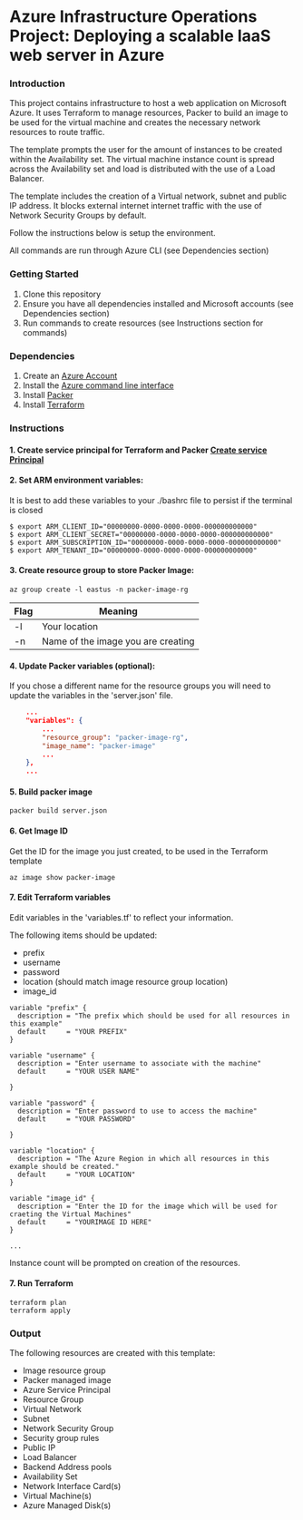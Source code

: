 # Azure Infrastructure Operations Project: Deploying a scalable IaaS web server in Azure

### Introduction

This project contains infrastructure to host a web application on Microsoft Azure. It uses Terraform to manage resources, Packer to build an
image to be used for the virtual machine and creates the necessary network resources to route traffic.

The template prompts the user for the amount of instances to be created within the Availability set. The virtual machine instance count is spread across the Availability set and load is distributed with the use of a Load Balancer.

The template includes the creation of a Virtual network, subnet and public IP address. It blocks external internet internet traffic with the use of Network Security Groups by default.

Follow the instructions below is setup the environment.

All commands are run through Azure CLI (see Dependencies section)

### Getting Started

1. Clone this repository
2. Ensure you have all dependencies installed and Microsoft accounts (see Dependencies section)
3. Run commands to create resources (see Instructions section for commands)

### Dependencies

1. Create an [Azure Account](https://portal.azure.com)
2. Install the [Azure command line interface](https://docs.microsoft.com/en-us/cli/azure/install-azure-cli?view=azure-cli-latest)
3. Install [Packer](https://www.packer.io/downloads)
4. Install [Terraform](https://www.terraform.io/downloads.html)

### Instructions

#### 1. Create service principal for Terraform and Packer [Create service Principal](https://www.terraform.io/docs/providers/azurerm/guides/service_principal_client_secret.html)

#### 2. Set ARM environment variables:

It is best to add these variables to your ./bashrc file to persist if the terminal is closed

    $ export ARM_CLIENT_ID="00000000-0000-0000-0000-000000000000"
    $ export ARM_CLIENT_SECRET="00000000-0000-0000-0000-000000000000"
    $ export ARM_SUBSCRIPTION_ID="00000000-0000-0000-0000-000000000000"
    $ export ARM_TENANT_ID="00000000-0000-0000-0000-000000000000"

#### 3. Create resource group to store Packer Image:

    az group create -l eastus -n packer-image-rg

| Flag | Meaning                            |
| ---- | ---------------------------------- |
| -l   | Your location                      |
| -n   | Name of the image you are creating |

#### 4. Update Packer variables (optional):

If you chose a different name for the resource groups you will need to update the variables in the 'server.json' file.

```json
    ...
    "variables": {
        ...
        "resource_group": "packer-image-rg",
        "image_name": "packer-image"
        ...
    },
    ...
```

#### 5. Build packer image

    packer build server.json

#### 6. Get Image ID

Get the ID for the image you just created, to be used in the Terraform template

    az image show packer-image

#### 7. Edit Terraform variables

Edit variables in the 'variables.tf' to reflect your information.

The following items should be updated:

- prefix
- username
- password
- location (should match image resource group location)
- image_id

```hcl
variable "prefix" {
  description = "The prefix which should be used for all resources in this example"
  default     = "YOUR PREFIX"
}

variable "username" {
  description = "Enter username to associate with the machine"
  default     = "YOUR USER NAME"

}

variable "password" {
  description = "Enter password to use to access the machine"
  default     = "YOUR PASSWORD"

}

variable "location" {
  description = "The Azure Region in which all resources in this example should be created."
  default     = "YOUR LOCATION"
}

variable "image_id" {
  description = "Enter the ID for the image which will be used for craeting the Virtual Machines"
  default     = "YOURIMAGE ID HERE"
}

...

```

Instance count will be prompted on creation of the resources.

#### 7. Run Terraform

    terraform plan
    terraform apply

### Output

The following resources are created with this template:

- Image resource group
- Packer managed image
- Azure Service Principal
- Resource Group
- Virtual Network
- Subnet
- Network Security Group
- Security group rules
- Public IP
- Load Balancer
- Backend Address pools
- Availability Set
- Network Interface Card(s)
- Virtual Machine(s)
- Azure Managed Disk(s)
